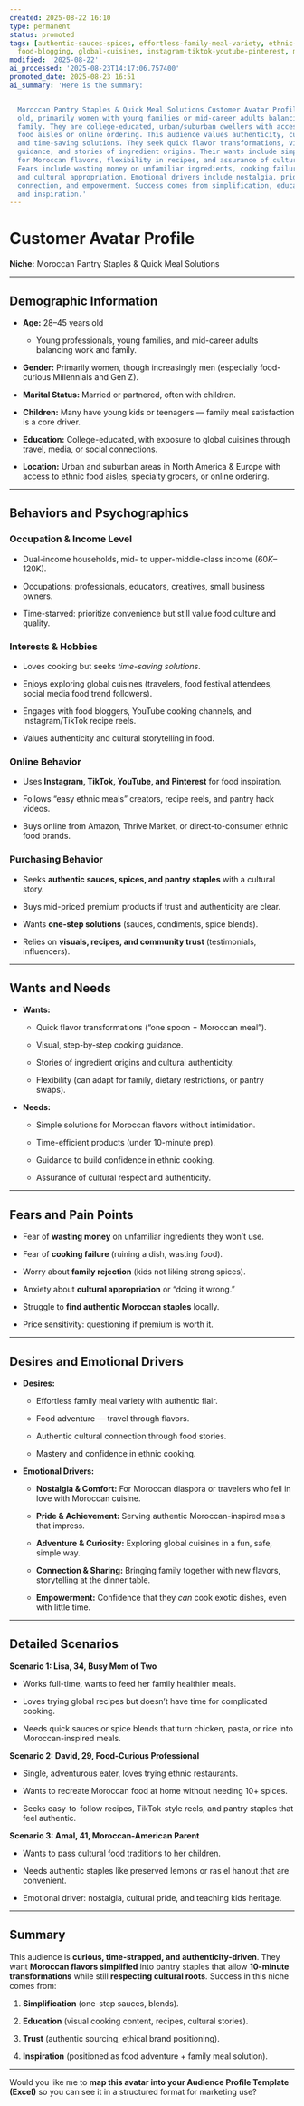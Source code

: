 ```yaml
---
created: 2025-08-22 16:10
type: permanent
status: promoted
tags: [authentic-sauces-spices, effortless-family-meal-variety, ethnic-foods, family-meal-satisfaction,
  food-blogging, global-cuisines, instagram-tiktok-youtube-pinterest, married-or-partnered]
modified: '2025-08-22'
ai_processed: '2025-08-23T14:17:06.757400'
promoted_date: 2025-08-23 16:51
ai_summary: 'Here is the summary:


  Moroccan Pantry Staples & Quick Meal Solutions Customer Avatar Profile: 28-45 years
  old, primarily women with young families or mid-career adults balancing work and
  family. They are college-educated, urban/suburban dwellers with access to ethnic
  food aisles or online ordering. This audience values authenticity, cultural storytelling,
  and time-saving solutions. They seek quick flavor transformations, visual cooking
  guidance, and stories of ingredient origins. Their wants include simple solutions
  for Moroccan flavors, flexibility in recipes, and assurance of cultural respect.
  Fears include wasting money on unfamiliar ingredients, cooking failure, family rejection,
  and cultural appropriation. Emotional drivers include nostalgia, pride, adventure,
  connection, and empowerment. Success comes from simplification, education, trust,
  and inspiration.'
---
```

# Customer Avatar Profile

**Niche:** Moroccan Pantry Staples & Quick Meal Solutions

---

## Demographic Information

- **Age:** 28–45 years old
    
    - Young professionals, young families, and mid-career adults balancing work and family.
        
- **Gender:** Primarily women, though increasingly men (especially food-curious Millennials and Gen Z).
    
- **Marital Status:** Married or partnered, often with children.
    
- **Children:** Many have young kids or teenagers — family meal satisfaction is a core driver.
    
- **Education:** College-educated, with exposure to global cuisines through travel, media, or social connections.
    
- **Location:** Urban and suburban areas in North America & Europe with access to ethnic food aisles, specialty grocers, or online ordering.
    

---

## Behaviors and Psychographics

### Occupation & Income Level

- Dual-income households, mid- to upper-middle-class income ($60K–$120K).
    
- Occupations: professionals, educators, creatives, small business owners.
    
- Time-starved: prioritize convenience but still value food culture and quality.
    

### Interests & Hobbies

- Loves cooking but seeks _time-saving solutions_.
    
- Enjoys exploring global cuisines (travelers, food festival attendees, social media food trend followers).
    
- Engages with food bloggers, YouTube cooking channels, and Instagram/TikTok recipe reels.
    
- Values authenticity and cultural storytelling in food.
    

### Online Behavior

- Uses **Instagram, TikTok, YouTube, and Pinterest** for food inspiration.
    
- Follows “easy ethnic meals” creators, recipe reels, and pantry hack videos.
    
- Buys online from Amazon, Thrive Market, or direct-to-consumer ethnic food brands.
    

### Purchasing Behavior

- Seeks **authentic sauces, spices, and pantry staples** with a cultural story.
    
- Buys mid-priced premium products if trust and authenticity are clear.
    
- Wants **one-step solutions** (sauces, condiments, spice blends).
    
- Relies on **visuals, recipes, and community trust** (testimonials, influencers).
    

---

## Wants and Needs

- **Wants:**
    
    - Quick flavor transformations (“one spoon = Moroccan meal”).
        
    - Visual, step-by-step cooking guidance.
        
    - Stories of ingredient origins and cultural authenticity.
        
    - Flexibility (can adapt for family, dietary restrictions, or pantry swaps).
        
- **Needs:**
    
    - Simple solutions for Moroccan flavors without intimidation.
        
    - Time-efficient products (under 10-minute prep).
        
    - Guidance to build confidence in ethnic cooking.
        
    - Assurance of cultural respect and authenticity.
        

---

## Fears and Pain Points

- Fear of **wasting money** on unfamiliar ingredients they won’t use.
    
- Fear of **cooking failure** (ruining a dish, wasting food).
    
- Worry about **family rejection** (kids not liking strong spices).
    
- Anxiety about **cultural appropriation** or “doing it wrong.”
    
- Struggle to **find authentic Moroccan staples** locally.
    
- Price sensitivity: questioning if premium is worth it.
    

---

## Desires and Emotional Drivers

- **Desires:**
    
    - Effortless family meal variety with authentic flair.
        
    - Food adventure — travel through flavors.
        
    - Authentic cultural connection through food stories.
        
    - Mastery and confidence in ethnic cooking.
        
- **Emotional Drivers:**
    
    - **Nostalgia & Comfort:** For Moroccan diaspora or travelers who fell in love with Moroccan cuisine.
        
    - **Pride & Achievement:** Serving authentic Moroccan-inspired meals that impress.
        
    - **Adventure & Curiosity:** Exploring global cuisines in a fun, safe, simple way.
        
    - **Connection & Sharing:** Bringing family together with new flavors, storytelling at the dinner table.
        
    - **Empowerment:** Confidence that they _can_ cook exotic dishes, even with little time.
        

---

## Detailed Scenarios

**Scenario 1: Lisa, 34, Busy Mom of Two**

- Works full-time, wants to feed her family healthier meals.
    
- Loves trying global recipes but doesn’t have time for complicated cooking.
    
- Needs quick sauces or spice blends that turn chicken, pasta, or rice into Moroccan-inspired meals.
    

**Scenario 2: David, 29, Food-Curious Professional**

- Single, adventurous eater, loves trying ethnic restaurants.
    
- Wants to recreate Moroccan food at home without needing 10+ spices.
    
- Seeks easy-to-follow recipes, TikTok-style reels, and pantry staples that feel authentic.
    

**Scenario 3: Amal, 41, Moroccan-American Parent**

- Wants to pass cultural food traditions to her children.
    
- Needs authentic staples like preserved lemons or ras el hanout that are convenient.
    
- Emotional driver: nostalgia, cultural pride, and teaching kids heritage.
    

---

## Summary

This audience is **curious, time-strapped, and authenticity-driven**. They want **Moroccan flavors simplified** into pantry staples that allow **10-minute transformations** while still **respecting cultural roots**. Success in this niche comes from:

1. **Simplification** (one-step sauces, blends).
    
2. **Education** (visual cooking content, recipes, cultural stories).
    
3. **Trust** (authentic sourcing, ethical brand positioning).
    
4. **Inspiration** (positioned as food adventure + family meal solution).
    

---

Would you like me to **map this avatar into your Audience Profile Template (Excel)** so you can see it in a structured format for marketing use?